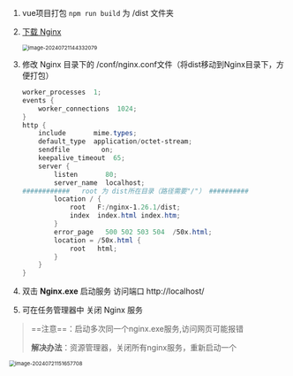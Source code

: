 1. vue项目打包 `npm run build` 为 /dist 文件夹

2. [下载 Nginx](https://nginx.org/en/download.html)

    <img src="https://gitee.com/yurun-zhang/typora-tu-chuang/raw/master/202407211443133.png" alt="image-20240721144332079" style="zoom:67%;" />

3. 修改 Nginx 目录下的 /conf/nginx.conf文件（将dist移动到Nginx目录下，方便打包）

   ```powershell
   worker_processes  1;
   events {
       worker_connections  1024;
   }
   http {
       include       mime.types;
       default_type  application/octet-stream;
       sendfile        on;
       keepalive_timeout  65;
       server {
           listen       80;
           server_name  localhost;
   ############   root 为 dist所在目录（路径需要"/"） ##########
           location / {
               root   F:/nginx-1.26.1/dist;
               index  index.html index.htm;
           }
           error_page   500 502 503 504  /50x.html;
           location = /50x.html {
               root   html;
           }
       }
   }
   ```

4. 双击 **Nginx.exe** 启动服务 访问端口 http://localhost/

5. 可在任务管理器中 关闭 Nginx 服务

> ==注意==：启动多次同一个nginx.exe服务,访问网页可能报错
>
> **解决办法**：资源管理器，关闭所有nginx服务，重新启动一个

<img src="https://gitee.com/yurun-zhang/typora-tu-chuang/raw/master/202407211516762.png" alt="image-20240721151657708" style="zoom:67%;" />

